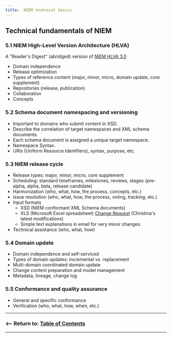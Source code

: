 ```yaml
---
title:  NIEM technical basics
---
```


## Technical fundamentals of NIEM

### 5.1 NIEM High-Level Version Architecture (HLVA)

A "Reader's Digest" (abridged) version of 
[NIEM HLVA 3.0](https://reference.niem.gov/niem/specification/high-level-version-architecture/3.0/)

- Domain independence
- Release optimization
- Types of reference content (major, minor, micro, domain update, core supplement)
- Repositories (release, publication)
- Collaboration
- Concepts

### 5.2 Schema document namespacing and versioning

- Important to domains who submit content in XSD.
- Describe the correlation of target namespaces and XML schema documents.
- Each schema document is assigned a unique target namespace.
- Namespace Syntax.
- URIs (Uniform Resource Identifiers), syntax, purpose, etc.

### 5.3 NIEM release cycle

- Release types:  major, minor, micro, core supplement
- Scheduling:  standard timeframes, milestones, reviews, stages 
(pre-alpha, alpha, beta, release candidate)
- Harmonization (who, what, how, the process, concepts, etc.)
- Issue resolution (who, what, how, the process, voting, tracking, etc.)
- Input formats
  - XSD (NIEM conformant XML Schema documents)
  - XLS (Microsoft Excel spreadsheet) 
[Change Request](https://reference.niem.gov/niem/resource/change-request/) 
(Christina's latest modifications)
  - Simple text explanations in email for very minor changes.
- Technical assistance (who, what, how)

### 5.4 Domain update

- Domain independence and self-serviced
- Types of domain updates: incremental vs. replacement
- Multi-domain coordinated domain update
- Change content preparation and model management
- Metadata, lineage, change log

### 5.5 Conformance and quality assurance

- General and specific conformance
- Verification (who, what, how, when, etc.)

----

### <&mdash;&mdash; Return to:  [Table of Contents](./index.html)

----

